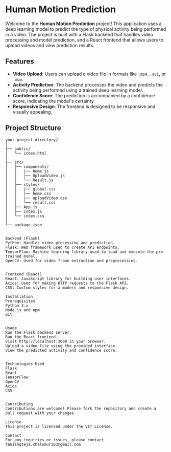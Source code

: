# Human Motion Prediction

Welcome to the **Human Motion Prediction** project! This application uses a deep learning model to predict the type of physical activity being performed in a video. The project is built with a Flask backend that handles video processing and model prediction, and a React frontend that allows users to upload videos and view prediction results.

## Features

- **Video Upload**: Users can upload a video file in formats like `.mp4`, `.avi`, or `.mov`.
- **Activity Prediction**: The backend processes the video and predicts the activity being performed using a trained deep learning model.
- **Confidence Score**: The prediction is accompanied by a confidence score, indicating the model's certainty.
- **Responsive Design**: The frontend is designed to be responsive and visually appealing.

## Project Structure

```plaintext
your-project-directory/
│
├── public/
│   └── index.html
│
├── src/
│   ├── components/
│   │   ├── Home.js
│   │   ├── UploadVideo.js
│   │   └── Result.js
│   ├── styles/
│   │   ├── global.css
│   │   ├── home.css
│   │   ├── uploadVideo.css
│   │   └── result.css
│   ├── App.js
│   ├── index.js
│   └── index.css
│
└── package.json


Backend (Flask)
Python: Handles video processing and prediction.
Flask: Web framework used to create API endpoints.
TensorFlow: Machine learning library used to load and execute the pre-trained model.
OpenCV: Used for video frame extraction and preprocessing.


Frontend (React)
React: JavaScript library for building user interfaces.
Axios: Used for making HTTP requests to the Flask API.
CSS: Custom styles for a modern and responsive design.

Installation
Prerequisites
Python 3.x
Node.js and npm
Git


Usage
Run the Flask backend server.
Run the React frontend.
Visit http://localhost:3000 in your browser.
Upload a video file using the provided interface.
View the predicted activity and confidence score.


Technologies Used
Flask
React
TensorFlow
OpenCV
Axios
CSS


Contributing
Contributions are welcome! Please fork the repository and create a pull request with your changes.

License
This project is licensed under the VIT License.

Contact
For any inquiries or issues, please contact tanishqteja.chalumuri03@gmail.com
